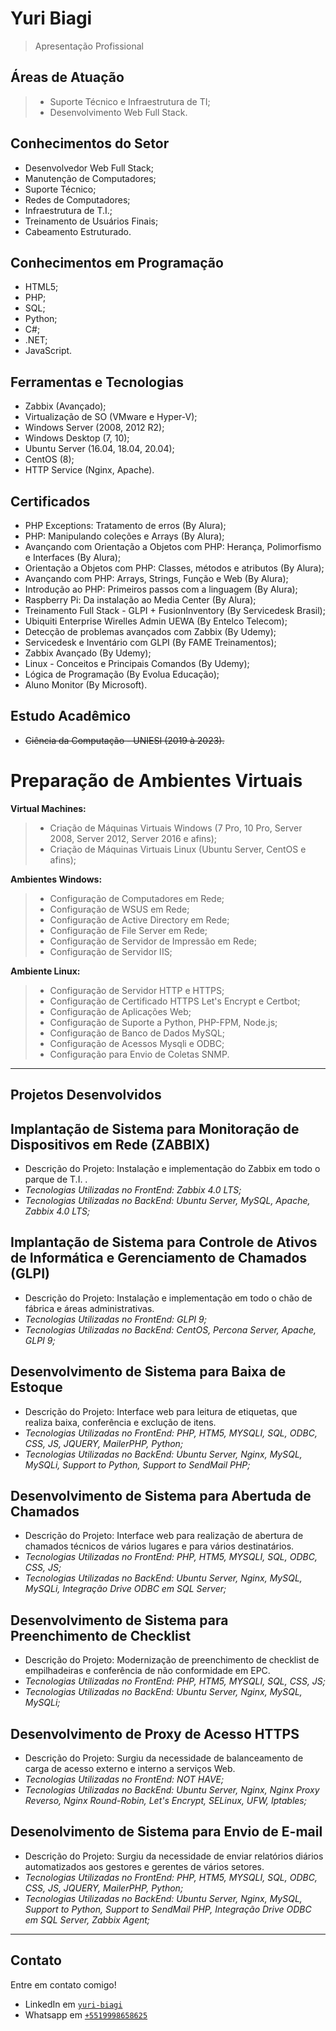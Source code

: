 # Yuri Biagi

> Apresentação Profissional

## Áreas de Atuação

> - Suporte Técnico e Infraestrutura de TI;
> - Desenvolvimento Web Full Stack.

## Conhecimentos do Setor

- Desenvolvedor Web Full Stack;
- Manutenção de Computadores;
- Suporte Técnico;
- Redes de Computadores;
- Infraestrutura de T.I.;
- Treinamento de Usuários Finais;
- Cabeamento Estruturado.

## Conhecimentos em Programação

- HTML5;
- PHP;
- SQL;
- Python;
- C#;
- .NET;
- JavaScript.

## Ferramentas e Tecnologias

- Zabbix (Avançado);
- Virtualização de SO (VMware e Hyper-V);
- Windows Server (2008, 2012 R2);
- Windows Desktop (7, 10);
- Ubuntu Server (16.04, 18.04, 20.04);
- CentOS (8);
- HTTP Service (Nginx, Apache).

## Certificados

- PHP Exceptions: Tratamento de erros (By Alura);
- PHP: Manipulando coleções e Arrays (By Alura);
- Avançando com Orientação a Objetos com PHP: Herança, Polimorfismo e Interfaces (By Alura);
- Orientação a Objetos com PHP: Classes, métodos e atributos (By Alura);
- Avançando com PHP: Arrays, Strings, Função e Web (By Alura);
- Introdução ao PHP: Primeiros passos com a linguagem (By Alura);
- Raspberry Pi: Da instalação ao Media Center (By Alura);
- Treinamento Full Stack - GLPI + FusionInventory (By Servicedesk Brasil);
- Ubiquiti Enterprise Wirelles Admin UEWA (By Entelco Telecom);
- Detecção de problemas avançados com Zabbix (By Udemy);
- Servicedesk e Inventário com GLPI (By FAME Treinamentos);
- Zabbix Avançado (By Udemy);
- Linux - Conceitos e Principais Comandos (By Udemy);
- Lógica de Programação (By Evolua Educação);
- Aluno Monitor (By Microsoft).

## Estudo Acadêmico
 
- ~~Ciência da Computação - UNIESI (2019 à 2023).~~

# Preparação de Ambientes Virtuais

**Virtual Machines:**
> - Criação de Máquinas Virtuais Windows (7 Pro, 10 Pro, Server 2008, Server 2012, Server 2016 e afins);
> - Criação de Máquinas Virtuais Linux (Ubuntu Server, CentOS e afins);

**Ambientes Windows:**
> - Configuração de Computadores em Rede;
> - Configuração de WSUS em Rede;
> - Configuração de Active Directory em Rede;
> - Configuração de File Server em Rede;
> - Configuração de Servidor de Impressão em Rede;
> - Configuração de Servidor IIS;

**Ambiente Linux:**
> - Configuração de Servidor HTTP e HTTPS;
> - Configuração de Certificado HTTPS Let's Encrypt e Certbot;
> - Configuração de Aplicações Web;
> - Configuração de Suporte a Python, PHP-FPM, Node.js;
> - Configuração de Banco de Dados MySQL;
> - Configuração de Acessos Mysqli e ODBC;
> - Configuração para Envio de Coletas SNMP.

---

## Projetos Desenvolvidos

## **Implantação de Sistema para Monitoração de Dispositivos em Rede (ZABBIX)**
- Descrição do Projeto: Instalação e implementação do Zabbix em todo o parque de T.I. .
- *Tecnologias Utilizadas no FrontEnd: Zabbix 4.0 LTS;*
- *Tecnologias Utilizadas no BackEnd: Ubuntu Server, MySQL, Apache, Zabbix 4.0 LTS;*

## **Implantação de Sistema para Controle de Ativos de Informática e Gerenciamento de Chamados (GLPI)**
- Descrição do Projeto: Instalação e implementação em todo o chão de fábrica e áreas administrativas.
- *Tecnologias Utilizadas no FrontEnd: GLPI 9;*
- *Tecnologias Utilizadas no BackEnd: CentOS, Percona Server, Apache, GLPI 9;*

## **Desenvolvimento de Sistema para Baixa de Estoque**
- Descrição do Projeto: Interface web para leitura de etiquetas, que realiza baixa, conferência e exclução de itens.
- *Tecnologias Utilizadas no FrontEnd: PHP, HTM5, MYSQLI, SQL, ODBC, CSS, JS, JQUERY, MailerPHP, Python;*
- *Tecnologias Utilizadas no BackEnd: Ubuntu Server, Nginx, MySQL, MySQLi, Support to Python, Support to SendMail PHP;*

## **Desenvolvimento de Sistema para Abertuda de Chamados**
- Descrição do Projeto: Interface web para realização de abertura de chamados técnicos de vários lugares e para vários destinatários.
- *Tecnologias Utilizadas no FrontEnd: PHP, HTM5, MYSQLI, SQL, ODBC, CSS, JS;*
- *Tecnologias Utilizadas no BackEnd: Ubuntu Server, Nginx, MySQL, MySQLi, Integração Drive ODBC em SQL Server;*

## **Desenvolvimento de Sistema para Preenchimento de Checklist**
- Descrição do Projeto: Modernização de preenchimento de checklist de empilhadeiras e conferência de não conformidade em EPC.
- *Tecnologias Utilizadas no FrontEnd: PHP, HTM5, MYSQLI, SQL, CSS, JS;*
- *Tecnologias Utilizadas no BackEnd: Ubuntu Server, Nginx, MySQL, MySQLi;*

## **Desenvolvimento de Proxy de Acesso HTTPS**
- Descrição do Projeto: Surgiu da necessidade de balanceamento de carga de acesso externo e interno a serviços Web.
- *Tecnologias Utilizadas no FrontEnd: NOT HAVE;*
- *Tecnologias Utilizadas no BackEnd: Ubuntu Server, Nginx, Nginx Proxy Reverso, Nginx Round-Robin, Let's Encrypt, SELinux, UFW, Iptables;*

## **Desenolvimento de Sistema para Envio de E-mail**
- Descrição do Projeto: Surgiu da necessidade de enviar relatórios diários automatizados aos gestores e gerentes de vários setores.
- *Tecnologias Utilizadas no FrontEnd: PHP, HTM5, MYSQLI, SQL, ODBC, CSS, JS, JQUERY, MailerPHP, Python;*
- *Tecnologias Utilizadas no BackEnd: Ubuntu Server, Nginx, MySQL, Support to Python, Support to SendMail PHP, Integração Drive ODBC em SQL Server, Zabbix Agent;*

---

## Contato

Entre em contato comigo!

- LinkedIn em <a href="https://www.linkedin.com/in/yuri-biagi/" target="_blank"> `yuri-biagi` </a>
- Whatsapp em <a href="https://api.whatsapp.com/send?phone=5519998658625" target="_blank"> `+5519998658625` </a>
